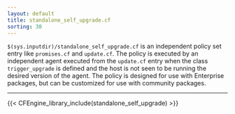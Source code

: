 ```yaml
---
layout: default
title: standalone_self_upgrade.cf
sorting: 30
---
```


`$(sys.inputdir)/standalone_self_upgrade.cf` is an independent policy set entry
like `promises.cf` and `update.cf`. The policy is executed by an independent
agent executed from the `update.cf` entry when the class `trigger_upgrade` is
defined and the host is not seen to be running the desired version of the agent.
The policy is designed for use with Enterprise packages, but can be customized
for use with community packages.

---

{{< CFEngine_library_include(standalone_self_upgrade) >}}
